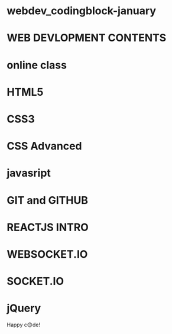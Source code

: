 # webdev_codingblock-january
# WEB DEVLOPMENT CONTENTS

# online class
# HTML5
# CSS3
# CSS Advanced
# javasript
# GIT and GITHUB
# REACTJS INTRO
# WEBSOCKET.IO
# SOCKET.IO
# jQuery


Happy c😊de!

